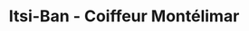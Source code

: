 ---
title: "Itsi-Ban - Coiffeur Montélimar"
url: /montelimar/itsi-ban-coiffeur-montelimar/
shop: coiffeur
---